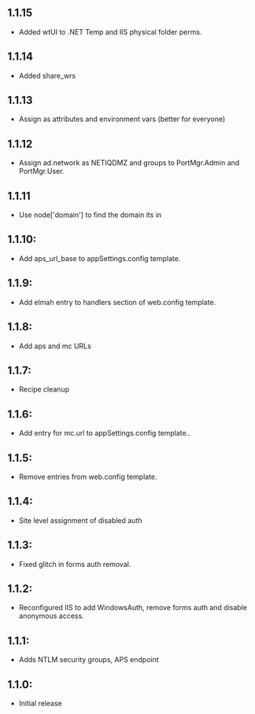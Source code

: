 ## 1.1.15
* Added wtUI to .NET Temp and IIS physical folder perms.

## 1.1.14
* Added share_wrs

## 1.1.13
* Assign as attributes and environment vars (better for everyone)

## 1.1.12
* Assign ad.network as NETIQDMZ and groups to PortMgr.Admin and PortMgr.User.

## 1.1.11
* Use node['domain'] to find the domain its in

## 1.1.10:
* Add aps_url_base to appSettings.config template.

## 1.1.9:
* Add elmah entry to handlers section of web.config template.

## 1.1.8:
* Add aps and mc URLs

## 1.1.7:
* Recipe cleanup

## 1.1.6:
* Add entry for mc.url to appSettings.config template..
## 1.1.5:
* Remove entries from web.config template.

## 1.1.4:
* Site level assignment of disabled auth

## 1.1.3:
* Fixed glitch in forms auth removal.

## 1.1.2:
* Reconfigured IIS to add WindowsAuth, remove forms auth and disable anonymous access.

## 1.1.1:
* Adds NTLM security groups, APS endpoint

## 1.1.0:
* Initial release

